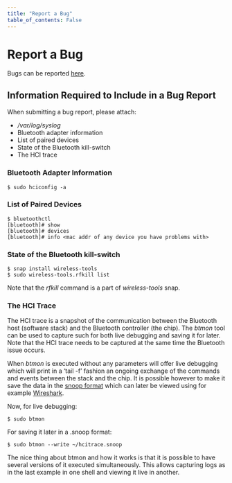 ```yaml
---
title: "Report a Bug"
table_of_contents: False
---
```


# Report a Bug

Bugs can be reported [here](https://bugs.launchpad.net/snappy-hwe-snaps/+filebug).

## Information Required to Include in a Bug Report

When submitting a bug report, please attach:

 * */var/log/syslog*
 * Bluetooth adapter information
 * List of paired devices
 * State of the Bluetooth kill-switch
 * The HCI trace

### Bluetooth Adapter Information

```
$ sudo hciconfig -a
```

### List of Paired Devices

```
$ bluetoothctl
[bluetooth]# show
[bluetooth]# devices
[bluetooth]# info <mac addr of any device you have problems with>
```

### State of the Bluetooth kill-switch

```
$ snap install wireless-tools
$ sudo wireless-tools.rfkill list
```

Note that the *rfkill* command is a part of *wireless-tools* snap.

### The HCI Trace

The HCI trace is a snapshot of the communication between the Bluetooth host
(software stack) and the Bluetooth controller (the chip). The *btmon* tool can
be used to capture such for both live debugging and saving it for later. Note
that the HCI trace needs to be captured at the same time the Bluetooth issue
occurs.

When *btmon* is executed without any parameters will offer live debugging which
will print in a ‘tail -f’ fashion an ongoing exchange of the commands and
events between the stack and the chip. It is possible however to make it save
the data in the [snoop format](https://tools.ietf.org/html/rfc1761) which can
later be viewed using for example [Wireshark](https://www.wireshark.org).

Now, for live debugging:

```
$ sudo btmon
```

For saving it later in a .snoop format:

```
$ sudo btmon --write ~/hcitrace.snoop
```

The nice thing about btmon and how it works is that it is possible to have
several versions of it executed simultaneously. This allows capturing logs as
in the last example in one shell and viewing it live in another.

